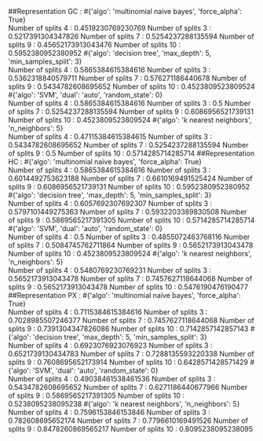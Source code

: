##Representation GC :
#{'algo': 'multinomial naive bayes', 'force_alpha': True}  
Number of splits 4 :
0.4519230769230769
Number of splits 3 :
0.5217391304347826
Number of splits 7 :
0.5254237288135594
Number of splits 9 :
0.45652173913043476
Number of splits 10 :
0.5952380952380952
#{'algo': 'decision tree', 'max_depth': 5, 'min_samples_split': 3}  
Number of splits 4 :
0.5865384615384616
Number of splits 3 :
0.5362318840579711
Number of splits 7 :
0.576271186440678
Number of splits 9 :
0.5434782608695652
Number of splits 10 :
0.4523809523809524
#{'algo': 'SVM', 'dual': 'auto', 'random_state': 0}  
Number of splits 4 :
0.5865384615384616
Number of splits 3 :
0.5
Number of splits 7 :
0.5254237288135594
Number of splits 9 :
0.6086956521739131
Number of splits 10 :
0.4523809523809524
#{'algo': 'k nearest neighbors', 'n_neighbors': 5}  
Number of splits 4 :
0.47115384615384615
Number of splits 3 :
0.5434782608695652
Number of splits 7 :
0.5254237288135594
Number of splits 9 :
0.5
Number of splits 10 :
0.5714285714285714
##Representation HC :
#{'algo': 'multinomial naive bayes', 'force_alpha': True}  
Number of splits 4 :
0.5865384615384616
Number of splits 3 :
0.6014492753623188
Number of splits 7 :
0.6610169491525424
Number of splits 9 :
0.6086956521739131
Number of splits 10 :
0.5952380952380952
#{'algo': 'decision tree', 'max_depth': 5, 'min_samples_split': 3}  
Number of splits 4 :
0.6057692307692307
Number of splits 3 :
0.5797101449275363
Number of splits 7 :
0.5932203389830508
Number of splits 9 :
0.5869565217391305
Number of splits 10 :
0.5714285714285714
#{'algo': 'SVM', 'dual': 'auto', 'random_state': 0}  
Number of splits 4 :
0.5
Number of splits 3 :
0.4855072463768116
Number of splits 7 :
0.5084745762711864
Number of splits 9 :
0.5652173913043478
Number of splits 10 :
0.4523809523809524
#{'algo': 'k nearest neighbors', 'n_neighbors': 5}  
Number of splits 4 :
0.5480769230769231
Number of splits 3 :
0.5652173913043478
Number of splits 7 :
0.7457627118644068
Number of splits 9 :
0.5652173913043478
Number of splits 10 :
0.5476190476190477
##Representation PX :
#{'algo': 'multinomial naive bayes', 'force_alpha': True}  
Number of splits 4 :
0.7115384615384616
Number of splits 3 :
0.7028985507246377
Number of splits 7 :
0.7457627118644068
Number of splits 9 :
0.7391304347826086
Number of splits 10 :
0.7142857142857143
#{'algo': 'decision tree', 'max_depth': 5, 'min_samples_split': 3}  
Number of splits 4 :
0.6923076923076923
Number of splits 3 :
0.6521739130434783
Number of splits 7 :
0.7288135593220338
Number of splits 9 :
0.7608695652173914
Number of splits 10 :
0.6428571428571429
#{'algo': 'SVM', 'dual': 'auto', 'random_state': 0}  
Number of splits 4 :
0.49038461538461536
Number of splits 3 :
0.5434782608695652
Number of splits 7 :
0.6271186440677966
Number of splits 9 :
0.5869565217391305
Number of splits 10 :
0.5238095238095238
#{'algo': 'k nearest neighbors', 'n_neighbors': 5}  
Number of splits 4 :
0.7596153846153846
Number of splits 3 :
0.782608695652174
Number of splits 7 :
0.7796610169491526
Number of splits 9 :
0.8478260869565217
Number of splits 10 :
0.8095238095238095
